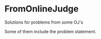 # FromOnlineJudge
Solutions for problems from some OJ's

Some of them include the problem statement.



